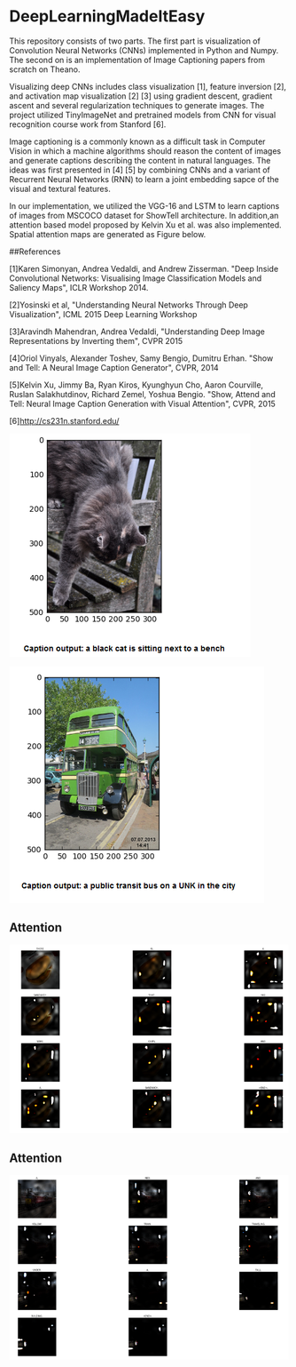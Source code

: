 # DeepLearningMadeItEasy
This repository consists of two parts. The first part is visualization of Convolution Neural Networks (CNNs) implemented in Python and Numpy. 
The second on is an implementation of Image Captioning papers from scratch on Theano.

Visualizing deep CNNs includes class visualization [1], feature inversion [2], and activation map visualization [2] [3] using gradient descent, gradient ascent and several regularization techniques
to generate images. The project utilized TinyImageNet and pretrained models from CNN for visual recognition course work from Stanford [6].

Image captioning is a commonly known as a difficult task in Computer Vision in which a machine algorithms should reason the content 
of images and generate captions describing the content in natural languages. The ideas was first presented in [4] [5] by combining 
CNNs and a variant of Recurrent Neural Networks (RNN) to learn a joint embedding sapce of the visual 
and textural features. 

In our implementation, we utilized the VGG-16 and LSTM to learn captions of images from MSCOCO dataset for ShowTell architecture. 
In addition,an attention based model proposed by Kelvin Xu et al. was also implemented. Spatial attention maps are generated as Figure below.

##References

[1]Karen Simonyan, Andrea Vedaldi, and Andrew Zisserman. "Deep Inside Convolutional Networks: Visualising Image Classification Models and Saliency Maps", ICLR Workshop 2014.

[2]Yosinski et al, "Understanding Neural Networks Through Deep Visualization", ICML 2015 Deep Learning Workshop

[3]Aravindh Mahendran, Andrea Vedaldi, "Understanding Deep Image Representations by Inverting them", CVPR 2015

[4]Oriol Vinyals, Alexander Toshev, Samy Bengio, Dumitru Erhan. "Show and Tell: A Neural Image Caption Generator", CVPR, 2014

[5]Kelvin Xu, Jimmy Ba, Ryan Kiros, Kyunghyun Cho, Aaron Courville, Ruslan Salakhutdinov, Richard Zemel, Yoshua Bengio. 
"Show, Attend and Tell: Neural Image Caption Generation with Visual Attention", CVPR, 2015

[6]http://cs231n.stanford.edu/

![](https://github.com/PhuongHoangMinh/DeepLearningMadeItEasy/blob/master/ImageCaptioningTheano/Images/Demo3.PNG)

![](https://github.com/PhuongHoangMinh/DeepLearningMadeItEasy/blob/master/ImageCaptioningTheano/Images/Demo4.PNG)

## Attention 

![](https://github.com/PhuongHoangMinh/DeepLearningMadeItEasy/blob/master/ImageCaptioningTheano/Images/Demo.PNG)

## Attention

![](https://github.com/PhuongHoangMinh/DeepLearningMadeItEasy/blob/master/ImageCaptioningTheano/Images/Demo2.PNG)


